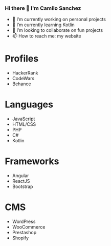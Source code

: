 ### Hi there 👋 I'm Camilo Sanchez

- 🔭 I’m currently working on personal projects
- 🌱 I’m currently learning Kotlin
- 👯 I’m looking to collaborate on fun projects
- 📫 How to reach me: my website

<!--
**camilosanchezdev/camilosanchezdev** is a ✨ _special_ ✨ repository because its `README.md` (this file) appears on your GitHub profile.

Here are some ideas to get you started:

- 🔭 I’m currently working on ...
- 🌱 I’m currently learning ...
- 👯 I’m looking to collaborate on ...
- 🤔 I’m looking for help with ...
- 💬 Ask me about ...
- 📫 How to reach me: ...
- 😄 Pronouns: ...
- ⚡ Fun fact: ...
-->

# Profiles
- HackerRank
- CodeWars
- Behance

# Languages
- JavaScript
- HTML/CSS
- PHP
- C#
- Kotlin

# Frameworks
- Angular
- ReactJS
- Bootstrap

# CMS
- WordPress
- WooCommerce
- Prestashop
- Shopify
